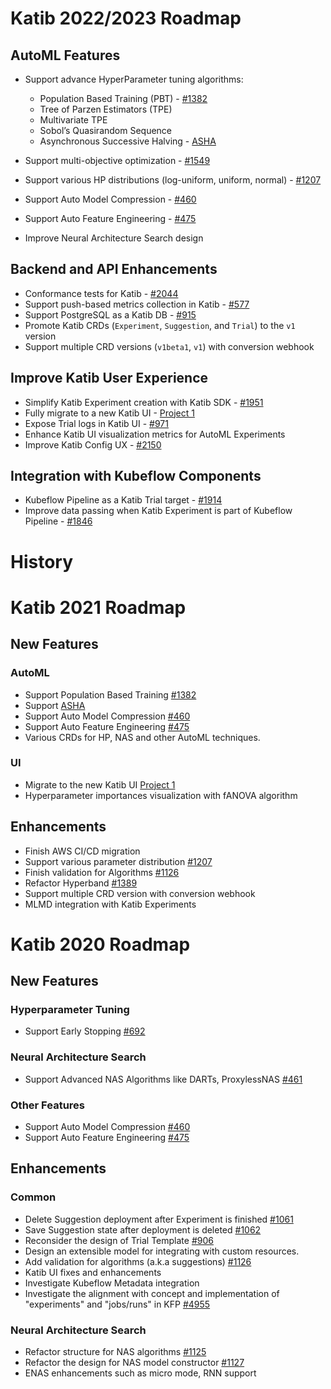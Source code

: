 # Katib 2022/2023 Roadmap

## AutoML Features

- Support advance HyperParameter tuning algorithms:

  - Population Based Training (PBT) - [#1382](https://github.com/kubeflow/katib/issues/1382)
  - Tree of Parzen Estimators (TPE)
  - Multivariate TPE
  - Sobol’s Quasirandom Sequence
  - Asynchronous Successive Halving - [ASHA](https://arxiv.org/pdf/1810.05934.pdf)

- Support multi-objective optimization - [#1549](https://github.com/kubeflow/katib/issues/1549)
- Support various HP distributions (log-uniform, uniform, normal) - [#1207](https://github.com/kubeflow/katib/issues/1207)
- Support Auto Model Compression - [#460](https://github.com/kubeflow/katib/issues/460)
- Support Auto Feature Engineering - [#475](https://github.com/kubeflow/katib/issues/475)
- Improve Neural Architecture Search design

## Backend and API Enhancements

- Conformance tests for Katib - [#2044](https://github.com/kubeflow/katib/issues/2044)
- Support push-based metrics collection in Katib - [#577](https://github.com/kubeflow/katib/issues/577)
- Support PostgreSQL as a Katib DB - [#915](https://github.com/kubeflow/katib/issues/915)
- Promote Katib CRDs (`Experiment`, `Suggestion`, and `Trial`) to the `v1` version
- Support multiple CRD versions (`v1beta1`, `v1`) with conversion webhook

## Improve Katib User Experience

- Simplify Katib Experiment creation with Katib SDK - [#1951](https://github.com/kubeflow/katib/pull/1951)
- Fully migrate to a new Katib UI - [Project 1](https://github.com/kubeflow/katib/projects/1)
- Expose Trial logs in Katib UI - [#971](https://github.com/kubeflow/katib/issues/971)
- Enhance Katib UI visualization metrics for AutoML Experiments
- Improve Katib Config UX - [#2150](https://github.com/kubeflow/katib/issues/2150)

## Integration with Kubeflow Components

- Kubeflow Pipeline as a Katib Trial target - [#1914](https://github.com/kubeflow/katib/issues/1914)
- Improve data passing when Katib Experiment is part of Kubeflow Pipeline - [#1846](https://github.com/kubeflow/katib/issues/1846)

# History

# Katib 2021 Roadmap

## New Features

### AutoML

- Support Population Based Training [#1382](https://github.com/kubeflow/katib/issues/1382)
- Support [ASHA](https://arxiv.org/pdf/1810.05934.pdf)
- Support Auto Model Compression [#460](https://github.com/kubeflow/katib/issues/460)
- Support Auto Feature Engineering [#475](https://github.com/kubeflow/katib/issues/475)
- Various CRDs for HP, NAS and other AutoML techniques.

### UI

- Migrate to the new Katib UI [Project 1](https://github.com/kubeflow/katib/projects/1)
- Hyperparameter importances visualization with fANOVA algorithm

## Enhancements

- Finish AWS CI/CD migration
- Support various parameter distribution [#1207](https://github.com/kubeflow/katib/issues/1207)
- Finish validation for Algorithms [#1126](https://github.com/kubeflow/katib/issues/1126)
- Refactor Hyperband [#1389](https://github.com/kubeflow/katib/issues/1389)
- Support multiple CRD version with conversion webhook
- MLMD integration with Katib Experiments

# Katib 2020 Roadmap

## New Features

### Hyperparameter Tuning

- Support Early Stopping [#692](https://github.com/kubeflow/katib/issues/692)

### Neural Architecture Search

- Support Advanced NAS Algorithms like DARTs, ProxylessNAS [#461](https://github.com/kubeflow/katib/issues/461)

### Other Features

- Support Auto Model Compression [#460](https://github.com/kubeflow/katib/issues/460)
- Support Auto Feature Engineering [#475](https://github.com/kubeflow/katib/issues/475)

## Enhancements

### Common

- Delete Suggestion deployment after Experiment is finished [#1061](https://github.com/kubeflow/katib/issues/1061)
- Save Suggestion state after deployment is deleted [#1062](https://github.com/kubeflow/katib/issues/1062)
- Reconsider the design of Trial Template [#906](https://github.com/kubeflow/katib/issues/906)
- Design an extensible model for integrating with custom resources.
- Add validation for algorithms (a.k.a suggestions) [#1126](https://github.com/kubeflow/katib/issues/1126)
- Katib UI fixes and enhancements
- Investigate Kubeflow Metadata integration
- Investigate the alignment with concept and implementation of "experiments" and "jobs/runs" in KFP [#4955](https://github.com/kubeflow/kubeflow/issues/4955)

### Neural Architecture Search

- Refactor structure for NAS algorithms [#1125](https://github.com/kubeflow/katib/issues/1125)
- Refactor the design for NAS model constructor [#1127](https://github.com/kubeflow/katib/issues/1127)
- ENAS enhancements such as micro mode, RNN support
